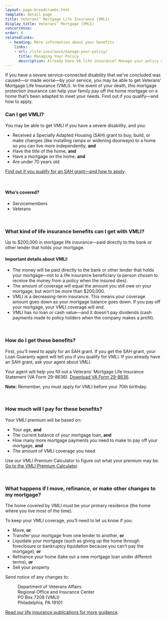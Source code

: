 ```yaml
---
layout: page-breadcrumbs.html
template: detail-page
title: Veterans’ Mortgage Life Insurance (VMLI)
display_title: Veterans' Mortgage (VMLI)
concurrence:
order: 6
relatedlinks:
  - heading: More information about your benefits
    links:
    - url: /life-insurance/manage-your-policy/
      title: Managing Your Policy
      description: Already have VA life insurance? Manage your policy online.
---
```


<div class="va-introtext">

If you have a severe service-connected disability that we’ve concluded was caused—or made worse—by your service, you may be able to get Veterans’ Mortgage Life Insurance (VMLI). In the event of your death, this mortgage protection insurance can help your family pay off the home mortgage on a home that’s been adapted to meet your needs. Find out if you qualify—and how to apply.

</div>

<div class="feature">

### Can I get VMLI? 

You may be able to get VMLI if you have a severe disability, and you:

- Received a Specially Adapted Housing (SAH) grant to buy, build, or make changes (like installing ramps or widening doorways) to a home so you can live more independently, **and**
- Have the title of the home, **and**
- Have a mortgage on the home, **and**
- Are under 70 years old

[Find out if you qualify for an SAH grant—and how to apply](http://www.benefits.va.gov/homeloans/adaptedhousing.asp).

<br>

#### Who’s covered?

- Servicemembers
- Veterans

</div>

<br>

### What kind of life insurance benefits can I get with VMLI?

Up to $200,000 in mortgage life insurance—paid directly to the bank or other lender that holds your mortgage. 

#### Important details about VMLI:

- The money will be paid directly to the bank or other lender that holds your mortgage—not to a life insurance beneficiary (a person chosen to receive the money from a policy when the insured dies).
- The amount of coverage will equal the amount you still owe on your mortgage, but won’t be more than $200,000. 
- VMLI is a decreasing-term insurance. This means your coverage amount goes down as your mortgage balance goes down. If you pay off your mortgage, your VMLI coverage will end. 
- VMLI has no loan or cash value—and it doesn’t pay dividends (cash payments made to policy holders when the company makes a profit).

<br>

### How do I get these benefits?

First, you’ll need to apply for an SAH grant. If you get the SAH grant, your Loan Guaranty agent will tell you if you qualify for VMLI. If you already have an SAH grant, ask your agent about VMLI.

Your agent will help you fill out a Veterans’ Mortgage Life Insurance Statement (VA Form 29-8636). [Download VA Form 29-8636](http://www.benefits.va.gov/INSURANCE/forms/29-8636_08-2011.pdf). 

**Note:** Remember, you must apply for VMLI before your 70th birthday.

<br>

### How much will I pay for these benefits?

Your VMLI premium will be based on:

- Your age, **and**
- The current balance of your mortgage loan, **and**
- How many more mortgage payments you need to make to pay off your mortgage, **and**
- The amount of VMLI coverage you need

Use our VMLI Premium Calculator to figure out what your premium may be. [Go to the VMLI Premium Calculator](https://insurance.va.gov/VMLICalc/VMLICalc.asp).

<br>

### What happens if I move, refinance, or make other changes to my mortgage?

The home covered by VMLI must be your primary residence (the home where you live most of the time).

To keep your VMLI coverage, you’ll need to let us know if you:

- Move, **or**
- Transfer your mortgage from one lender to another, **or**
- Liquidate your mortgage (such as giving up the home through foreclosure or bankruptcy liquidation because you can’t pay the mortgage), **or**
- Refinance your home (take out a new mortgage loan under different terms), **or**
- Sell your property

Send notice of any changes to:

<dl class="va-address-block">
  <dt></dt>
  <dd>Department of Veterans Affairs</dd>
  <dd>Regional Office and Insurance Center</dd>
  <dd>PO Box 7208 (VMLI)</dd>
  <dd>Philadelphia, PA 19101</dd>
</dl>

[Read our life insurance publications for more guidance](http://www.benefits.va.gov/INSURANCE/ins_publications.asp). 


<!--- TODO: find a proper place to import USWDS JS for static pages -->
